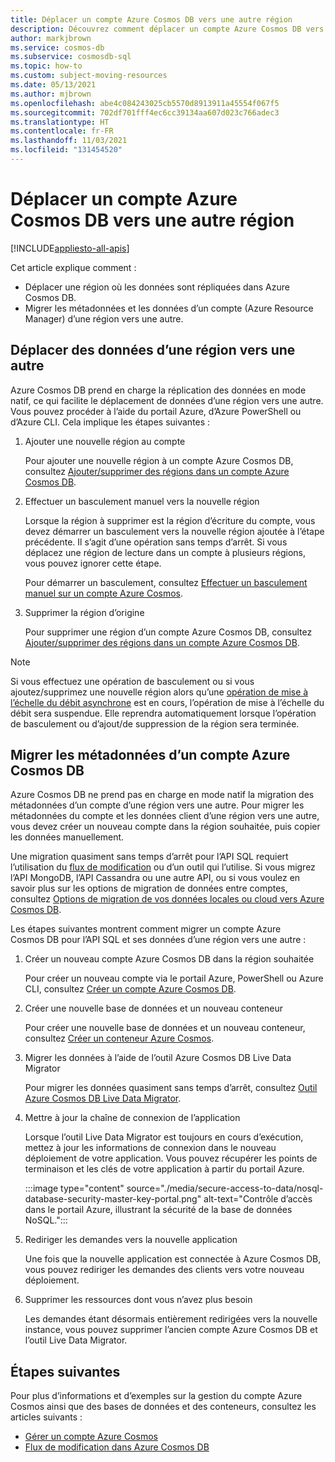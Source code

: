 ```yaml
---
title: Déplacer un compte Azure Cosmos DB vers une autre région
description: Découvrez comment déplacer un compte Azure Cosmos DB vers une autre région.
author: markjbrown
ms.service: cosmos-db
ms.subservice: cosmosdb-sql
ms.topic: how-to
ms.custom: subject-moving-resources
ms.date: 05/13/2021
ms.author: mjbrown
ms.openlocfilehash: abe4c084243025cb5570d8913911a45554f067f5
ms.sourcegitcommit: 702df701fff4ec6cc39134aa607d023c766adec3
ms.translationtype: HT
ms.contentlocale: fr-FR
ms.lasthandoff: 11/03/2021
ms.locfileid: "131454520"
---
```

# <a name="move-an-azure-cosmos-db-account-to-another-region"></a>Déplacer un compte Azure Cosmos DB vers une autre région
[!INCLUDE[appliesto-all-apis](includes/appliesto-all-apis.md)]

Cet article explique comment :

- Déplacer une région où les données sont répliquées dans Azure Cosmos DB.
- Migrer les métadonnées et les données d’un compte (Azure Resource Manager) d’une région vers une autre.

## <a name="move-data-from-one-region-to-another"></a>Déplacer des données d’une région vers une autre

Azure Cosmos DB prend en charge la réplication des données en mode natif, ce qui facilite le déplacement de données d’une région vers une autre. Vous pouvez procéder à l’aide du portail Azure, d’Azure PowerShell ou d’Azure CLI. Cela implique les étapes suivantes :

1. Ajouter une nouvelle région au compte

    Pour ajouter une nouvelle région à un compte Azure Cosmos DB, consultez [Ajouter/supprimer des régions dans un compte Azure Cosmos DB](how-to-manage-database-account.md#addremove-regions-from-your-database-account).

1. Effectuer un basculement manuel vers la nouvelle région

    Lorsque la région à supprimer est la région d’écriture du compte, vous devez démarrer un basculement vers la nouvelle région ajoutée à l’étape précédente. Il s’agit d’une opération sans temps d’arrêt. Si vous déplacez une région de lecture dans un compte à plusieurs régions, vous pouvez ignorer cette étape. 
    
    Pour démarrer un basculement, consultez [Effectuer un basculement manuel sur un compte Azure Cosmos](how-to-manage-database-account.md#manual-failover).

1. Supprimer la région d’origine

    Pour supprimer une région d’un compte Azure Cosmos DB, consultez [Ajouter/supprimer des régions dans un compte Azure Cosmos DB](how-to-manage-database-account.md#addremove-regions-from-your-database-account).

> [!NOTE]
> Si vous effectuez une opération de basculement ou si vous ajoutez/supprimez une nouvelle région alors qu’une [opération de mise à l’échelle du débit asynchrone](scaling-provisioned-throughput-best-practices.md#background-on-scaling-rus) est en cours, l’opération de mise à l’échelle du débit sera suspendue. Elle reprendra automatiquement lorsque l’opération de basculement ou d’ajout/de suppression de la région sera terminée. 

## <a name="migrate-azure-cosmos-db-account-metadata"></a>Migrer les métadonnées d’un compte Azure Cosmos DB

Azure Cosmos DB ne prend pas en charge en mode natif la migration des métadonnées d’un compte d’une région vers une autre. Pour migrer les métadonnées du compte et les données client d’une région vers une autre, vous devez créer un nouveau compte dans la région souhaitée, puis copier les données manuellement. 

Une migration quasiment sans temps d’arrêt pour l’API SQL requiert l’utilisation du [flux de modification](change-feed.md) ou d’un outil qui l’utilise. Si vous migrez l’API MongoDB, l’API Cassandra ou une autre API, ou si vous voulez en savoir plus sur les options de migration de données entre comptes, consultez [Options de migration de vos données locales ou cloud vers Azure Cosmos DB](cosmosdb-migrationchoices.md). 

Les étapes suivantes montrent comment migrer un compte Azure Cosmos DB pour l’API SQL et ses données d’une région vers une autre :

1. Créer un nouveau compte Azure Cosmos DB dans la région souhaitée

    Pour créer un nouveau compte via le portail Azure, PowerShell ou Azure CLI, consultez [Créer un compte Azure Cosmos DB](how-to-manage-database-account.md#create-an-account).

1. Créer une nouvelle base de données et un nouveau conteneur

    Pour créer une nouvelle base de données et un nouveau conteneur, consultez [Créer un conteneur Azure Cosmos](how-to-create-container.md).

1. Migrer les données à l’aide de l’outil Azure Cosmos DB Live Data Migrator

    Pour migrer les données quasiment sans temps d’arrêt, consultez [Outil Azure Cosmos DB Live Data Migrator](https://github.com/Azure-Samples/azure-cosmosdb-live-data-migrator).

1. Mettre à jour la chaîne de connexion de l’application

    Lorsque l’outil Live Data Migrator est toujours en cours d’exécution, mettez à jour les informations de connexion dans le nouveau déploiement de votre application. Vous pouvez récupérer les points de terminaison et les clés de votre application à partir du portail Azure.

    :::image type="content" source="./media/secure-access-to-data/nosql-database-security-master-key-portal.png" alt-text="Contrôle d’accès dans le portail Azure, illustrant la sécurité de la base de données NoSQL.":::

1. Rediriger les demandes vers la nouvelle application

    Une fois que la nouvelle application est connectée à Azure Cosmos DB, vous pouvez rediriger les demandes des clients vers votre nouveau déploiement.

1. Supprimer les ressources dont vous n’avez plus besoin

    Les demandes étant désormais entièrement redirigées vers la nouvelle instance, vous pouvez supprimer l’ancien compte Azure Cosmos DB et l’outil Live Data Migrator.

## <a name="next-steps"></a>Étapes suivantes

Pour plus d’informations et d’exemples sur la gestion du compte Azure Cosmos ainsi que des bases de données et des conteneurs, consultez les articles suivants :

* [Gérer un compte Azure Cosmos](how-to-manage-database-account.md)
* [Flux de modification dans Azure Cosmos DB](change-feed.md)
